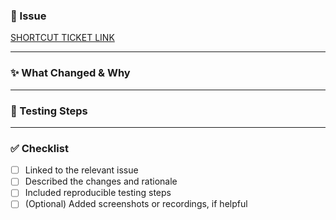 ### 🧾 Issue

<!-- Link to the relevant shortcut ticket -->

[SHORTCUT TICKET LINK]()

---

### ✨ What Changed & Why

<!-- Provide a clear summary of what was changed and why the change was necessary -->

---

### 🧪 Testing Steps

<!-- Describe how this PR was tested, and how reviewers can verify the behavior -->

---

### ✅ Checklist

- [ ] Linked to the relevant issue
- [ ] Described the changes and rationale
- [ ] Included reproducible testing steps
- [ ] (Optional) Added screenshots or recordings, if helpful

